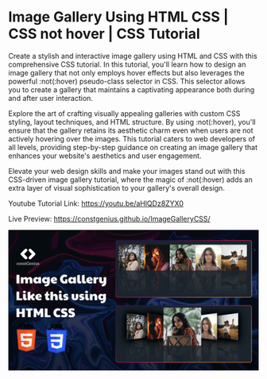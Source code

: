 # Image Gallery Using HTML CSS | CSS not hover | CSS Tutorial 

Create a stylish and interactive image gallery using HTML and CSS with this comprehensive CSS tutorial. In this tutorial, you'll learn how to design an image gallery that not only employs hover effects but also leverages the powerful :not(:hover) pseudo-class selector in CSS. This selector allows you to create a gallery that maintains a captivating appearance both during and after user interaction.

Explore the art of crafting visually appealing galleries with custom CSS styling, layout techniques, and HTML structure. By using :not(:hover), you'll ensure that the gallery retains its aesthetic charm even when users are not actively hovering over the images. This tutorial caters to web developers of all levels, providing step-by-step guidance on creating an image gallery that enhances your website's aesthetics and user engagement.

Elevate your web design skills and make your images stand out with this CSS-driven image gallery tutorial, where the magic of :not(:hover) adds an extra layer of visual sophistication to your gallery's overall design.

Youtube Tutorial Link: https://youtu.be/aHlQDz8ZYX0

Live Preview: https://constgenius.github.io/ImageGalleryCSS/

![Image Gallery](images/ImageGallery.png)
